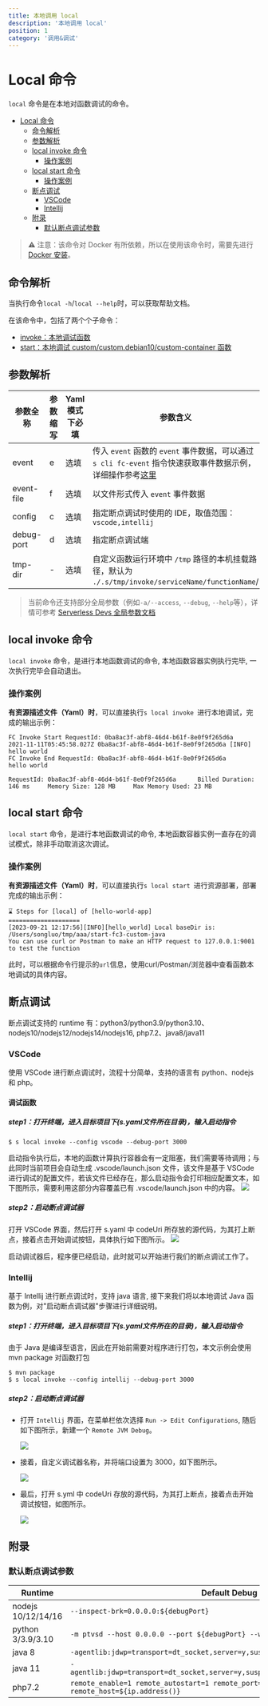 ```yaml
---
title: 本地调用 local
description: '本地调用 local'
position: 1
category: '调用&调试'
---
```


# Local 命令

`local` 命令是在本地对函数调试的命令。

- [Local 命令](#local-命令)
  - [命令解析](#命令解析)
  - [参数解析](#参数解析)
  - [local invoke 命令](#local-invoke-命令)
    - [操作案例](#操作案例)
  - [local start 命令](#local-start-命令)
    - [操作案例](#操作案例-1)
  - [断点调试](#断点调试)
    - [VSCode](#vscode)
    - [Intellij](#intellij)
  - [附录](#附录)
    - [默认断点调试参数](#默认断点调试参数)

> ⚠️ 注意：该命令对 Docker 有所依赖，所以在使用该命令时，需要先进行 [Docker 安装](https://docs.docker.com/get-started/#download-and-install-docker)。

## 命令解析

当执行命令`local -h`/`local --help`时，可以获取帮助文档。

在该命令中，包括了两个个子命令：

- [invoke：本地调试函数](#local-invoke-命令)
- [start：本地调试 custom/custom.debian10/custom-container 函数](#local-start-命令)

## 参数解析

| 参数全称      | 参数缩写 | Yaml 模式下必填 | 参数含义|
| ------------- | -------- | --------------- | --------- |
| event         | e        | 选填            | 传入 `event` 函数的 `event` 事件数据，可以通过 `s cli fc-event` 指令快速获取事件数据示例，详细操作参考[这里](https://github.com/devsapp/fc/blob/main/docs/zh/command/invoke.md#注意事项)                    |
| event-file    | f        | 选填            | 以文件形式传入 `event` 事件数据                                                                                                                             |
| config        | c        | 选填            | 指定断点调试时使用的 IDE，取值范围：`vscode,intellij`                                                                                                                      |
| debug-port    | d        | 选填            | 指定断点调试端                                                                                                                             
| tmp-dir       | -        | 选填            | 自定义函数运行环境中 `/tmp` 路径的本机挂载路径，默认为 `./.s/tmp/invoke/serviceName/functionName`/                                                                                                          |

> 当前命令还支持部分全局参数（例如`-a/--access`, `--debug`, `--help`等），详情可参考 [Serverless Devs 全局参数文档](https://github.com/Serverless-Devs/Serverless-Devs/blob/master/docs/zh/command/readme.md#%E5%85%A8%E5%B1%80%E5%8F%82%E6%95%B0)

## local invoke 命令

`local invoke` 命令，是进行本地函数调试的命令, 本地函数容器实例执行完毕, 一次执行完毕会自动退出。

### 操作案例

**有资源描述文件（Yaml）时**，可以直接执行`s local invoke `进行本地调试，完成的输出示例：

```
FC Invoke Start RequestId: 0ba8ac3f-abf8-46d4-b61f-8e0f9f265d6a
2021-11-11T05:45:58.027Z 0ba8ac3f-abf8-46d4-b61f-8e0f9f265d6a [INFO] hello world
FC Invoke End RequestId: 0ba8ac3f-abf8-46d4-b61f-8e0f9f265d6a
hello world

RequestId: 0ba8ac3f-abf8-46d4-b61f-8e0f9f265d6a 	 Billed Duration: 146 ms 	 Memory Size: 128 MB 	 Max Memory Used: 23 MB
```

## local start 命令

`local start` 命令，是进行本地函数调试的命令, 本地函数容器实例一直存在的调试模式，除非手动取消这次调试。

### 操作案例

**有资源描述文件（Yaml）时**，可以直接执行`s local start `进行资源部署，部署完成的输出示例：

```text
⌛ Steps for [local] of [hello-world-app]
====================
[2023-09-21 12:17:56][INFO][hello_world] Local baseDir is: /Users/songluo/tmp/aaa/start-fc3-custom-java
You can use curl or Postman to make an HTTP request to 127.0.0.1:9001 to test the function
```

此时，可以根据命令行提示的`url`信息，使用curl/Postman/浏览器中查看函数本地调试的具体内容。

## 断点调试

断点调试支持的 runtime 有：python3/python3.9/python3.10、nodejs10/nodejs12/nodejs14/nodejs16, php7.2、java8/java11

### VSCode

使用 VSCode 进行断点调试时，流程十分简单，支持的语言有 python、nodejs 和 php。

#### 调试函数

##### step1：打开终端，进入目标项目下(s.yaml文件所在目录)，输入启动指令

```
$ s local invoke --config vscode --debug-port 3000
```

启动指令执行后，本地的函数计算执行容器会有一定阻塞，我们需要等待调用；与此同时当前项目会自动生成 .vscode/launch.json 文件，该文件是基于 VSCode 进行调试的配置文件，若该文件已经存在，那么启动指令会打印相应配置文本，如下图所示，需要利用这部分内容覆盖已有 .vscode/launch.json 中的内容。
![](https://img.alicdn.com/imgextra/i3/O1CN01DcU4ca1VBiSYwrFh4_!!6000000002615-2-tps-1142-387.png)

##### step2：启动断点调试器

打开 VSCode 界面，然后打开 s.yaml 中 codeUri 所存放的源代码，为其打上断点，接着点击开始调试按钮，具体执行如下图所示。
![](https://img.alicdn.com/imgextra/i3/O1CN01yycXnv1vzLO4cB9pv_!!6000000006243-2-tps-750-410.png)

启动调试器后，程序便已经启动，此时就可以开始进行我们的断点调试工作了。


### Intellij

基于 Intellij 进行断点调试时，支持 java 语言, 接下来我们将以本地调试 Java 函数为例，对"启动断点调试器"步骤进行详细说明。

##### step1：打开终端，进入目标项目下(s.yaml文件所在的目录)，输入启动指令

由于 Java 是编译型语言，因此在开始前需要对程序进行打包，本文示例会使用 mvn package 对函数打包

```
$ mvn package
$ s local invoke --config intellij --debug-port 3000
```

##### step2：启动断点调试器

- 打开 `Intellij` 界面，在菜单栏依次选择 `Run -> Edit Configurations`, 随后如下图所示，新建一个 `Remote JVM Debug`。

  ![](https://img.alicdn.com/imgextra/i3/O1CN01rauocH1lv5Y3crJOB_!!6000000004880-2-tps-1080-389.png)

- 接着，自定义调试器名称，并将端口设置为 3000，如下图所示。

  ![](https://img.alicdn.com/imgextra/i4/O1CN01FRAQlP1cXQXeReL4z_!!6000000003610-2-tps-1080-817.png)

- 最后，打开 s.yml 中 codeUri 存放的源代码，为其打上断点，接着点击开始调试按钮，如图所示。

  ![](https://img.alicdn.com/imgextra/i1/O1CN01uaa9LY1kBSTUS6hdp_!!6000000004645-2-tps-1080-663.png)

## 附录

### 默认断点调试参数

| **Runtime**       | **Default Debug Args**                                                                    |
| ----------------- | ----------------------------------------------------------------------------------------- |
| nodejs 10/12/14/16 | `--inspect-brk=0.0.0.0:${debugPort}`                                                      |
| python 3/3.9/3.10  | `-m ptvsd --host 0.0.0.0 --port ${debugPort} --wait`                                      |
| java 8            | `-agentlib:jdwp=transport=dt_socket,server=y,suspend=y,quiet=y,address=${debugPort}`      |
| java 11           | `-agentlib:jdwp=transport=dt_socket,server=y,suspend=y,quiet=y,address=*:${debugPort}`    |
| php7.2            | `remote_enable=1 remote_autostart=1 remote_port=${debugPort} remote_host=${ip.address()}` |